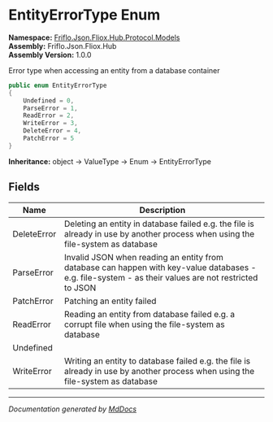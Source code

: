 ﻿<!--  
  <auto-generated>   
    The contents of this file were generated by a tool.  
    Changes to this file may be list if the file is regenerated  
  </auto-generated>   
-->

# EntityErrorType Enum

**Namespace:** [Friflo.Json.Fliox.Hub.Protocol.Models](../index.md)  
**Assembly:** Friflo.Json.Fliox.Hub  
**Assembly Version:** 1.0.0

Error type when accessing an entity from a database container  

```csharp
public enum EntityErrorType
{
    Undefined = 0,
    ParseError = 1,
    ReadError = 2,
    WriteError = 3,
    DeleteError = 4,
    PatchError = 5
}
```

**Inheritance:** object → ValueType → Enum → EntityErrorType

## Fields

| Name        | Description                                                                                                                                                          |
| ----------- | -------------------------------------------------------------------------------------------------------------------------------------------------------------------- |
| DeleteError | Deleting an entity in database failed            e.g. the file is already in use by another process when using the file\-system as database                          |
| ParseError  | Invalid JSON when reading an entity from database            can happen with key\-value databases \- e.g. file\-system \- as their values are not restricted to JSON |
| PatchError  | Patching an entity failed                                                                                                                                            |
| ReadError   | Reading an entity from database failed            e.g. a corrupt file when using the file\-system as database                                                        |
| Undefined   |                                                                                                                                                                      |
| WriteError  | Writing an entity to database failed            e.g. the file is already in use by another process when using the file\-system as database                           |

___

*Documentation generated by [MdDocs](https://github.com/ap0llo/mddocs)*
